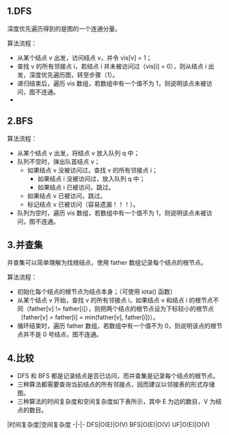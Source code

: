 ## 1.DFS
深度优先遍历得到的是图的一个连通分量。

算法流程：

- 从某个结点 v 出发，访问结点 v，并令 vis[v] = 1；
- 查找 v 的所有邻接点 i，若结点 i 并未被访问过（vis[i] = 0），则从结点 i 出发，深度优先遍历图，转至步骤（1）。
- 递归结束后，遍历 vis 数组，若数组中有一个值不为 1，则说明该点未被访问，图不连通。
- 
## 2.BFS
算法流程：

- 从某个结点 v 出发，将结点 v 放入队列 q 中；
- 队列不空时，弹出队首结点 v；
    - 如果结点 v 没被访问过，查找 v 的所有邻接点 i；
        - 如果结点 i 没被访问过，放入队列 q 中；
        - 如果结点 i 已被访问，跳过。
    - 如果结点 v 已被访问，跳过。
    - 标记结点 v 已被访问（容易遗漏！！！）。
- 队列为空时，遍历 vis 数组，若数组中有一个值不为 1，则说明该点未被访问，图不连通。
## 3.并查集
并查集可以简单理解为找根结点，使用 father 数组记录每个结点的根节点。

算法流程：

- 初始化每个结点的根节点为结点本身；（可使用 iota() 函数）
- 从某个结点 v 开始，查找 v 的所有邻接点 i，如果结点 v 和结点 i 的根节点不同（father[v] != father[i]），则把两个结点的根节点设为下标较小的根节点（father[v] = father[i] = min(father[v], father[i])）。
- 循环结束时，遍历 father 数组，若数组中有一个值不为 0，则说明该点的根节点并不是 0 号结点，图不连通。

## 4.比较
- DFS 和 BFS 都是记录结点是否已访问，而并查集是记录每个结点的根节点。
- 三种算法都需要查询当前结点的所有邻接点，因而建议以邻接表的形式存储图。
- 三种算法的时间复杂度和空间复杂度如下表所示，其中 E 为边的数目，V 为结点的数目。

|时间复杂度|空间复杂度
-|-|-
DFS|O(E)|O(V)
BFS|O(E)|O(V)
UF|O(E)|O(V)